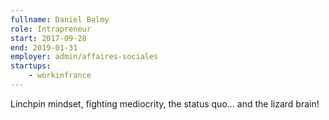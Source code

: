 ```yaml
---
fullname: Daniel Balmy
role: Intrapreneur
start: 2017-09-28
end: 2019-01-31
employer: admin/affaires-sociales
startups:
    - workinfrance
---
```


Linchpin mindset, fighting mediocrity, the status quo… and the lizard brain!
